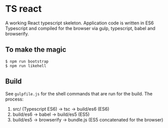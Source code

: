 TS react
========

A working React typescript skeleton. Application code is written in ES6 Typescript and compiled for the browser via gulp, typescript, babel and browserify. 

To make the magic
--------------

```
$ npm run bootstrap
$ npm run likehell
```

Build
-----

See `gulpfile.js` for the shell commands that are run for the build. The process:

1. src/ (Typescript ES6) -> tsc -> build/es6 (ES6)
1. build/es6 -> babel -> build/es5 (ES5)
1. build/es5 -> browserify -> bundle.js (ES5 concatenated for the browser)
